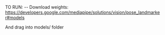 TO RUN:
-- Download weights: https://developers.google.com/mediapipe/solutions/vision/pose_landmarker#models

And drag into models/ folder